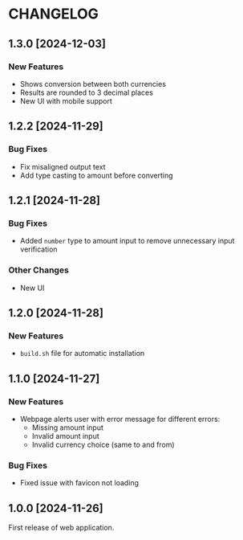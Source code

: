 # CHANGELOG

## 1.3.0 [2024-12-03]
### New Features
* Shows conversion between both currencies
* Results are rounded to 3 decimal places
* New UI with mobile support

## 1.2.2 [2024-11-29]
### Bug Fixes
* Fix misaligned output text
* Add type casting to amount before converting

## 1.2.1 [2024-11-28]
### Bug Fixes
* Added `number` type to amount input to remove unnecessary input verification

### Other Changes
* New UI

## 1.2.0 [2024-11-28]
### New Features
* `build.sh` file for automatic installation

## 1.1.0 [2024-11-27]
### New Features
* Webpage alerts user with error message for different errors:
  * Missing amount input
  * Invalid amount input
  * Invalid currency choice (same to and from)

### Bug Fixes
* Fixed issue with favicon not loading 

## 1.0.0 [2024-11-26]
First release of web application.
